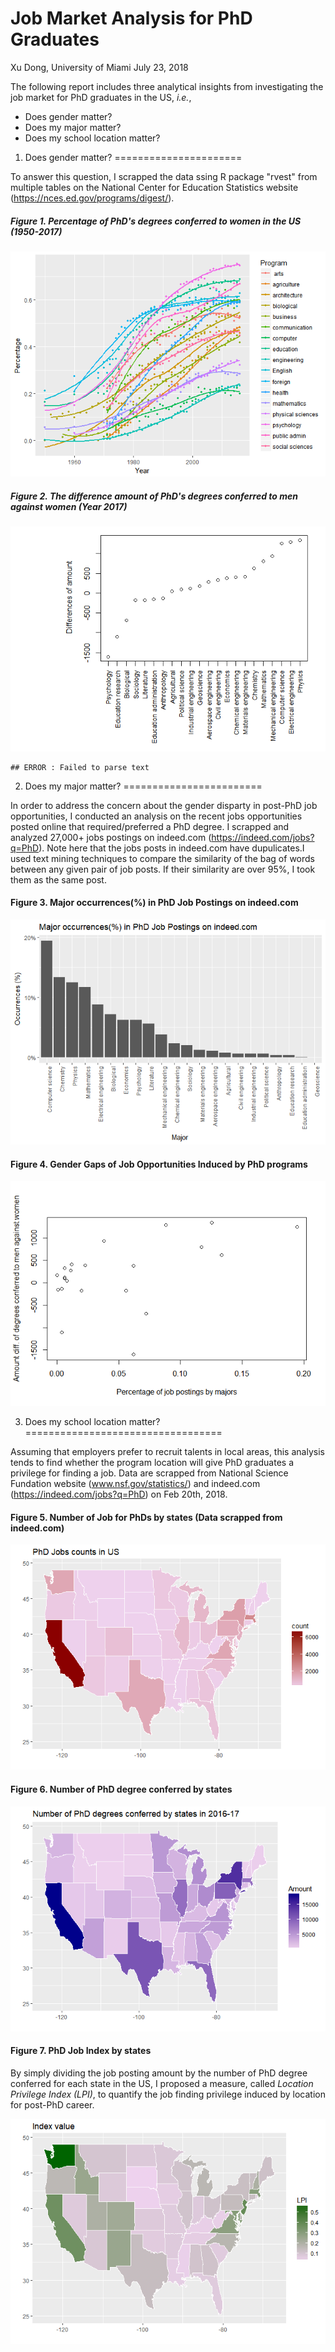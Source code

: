 Job Market Analysis for PhD Graduates
================
Xu Dong, University of Miami
July 23, 2018

The following report includes three analytical insights from investigating the job market for PhD graduates in the US, *i.e.*,

-   Does gender matter?
-   Does my major matter?
-   Does my school location matter?

1. Does gender matter?
======================

To answer this question, I scrapped the data ssing R package "rvest" from multiple tables on the National Center for Education Statistics website (<https://nces.ed.gov/programs/digest/>).

##### Figure 1. Percentage of PhD's degrees conferred to women in the US (1950-2017)

![](PhD_Gender_Gaps_v2_files/figure-markdown_github/fig1-1.png)

##### Figure 2. The difference amount of PhD's degrees conferred to men against women (Year 2017)

![](PhD_Gender_Gaps_v2_files/figure-markdown_github/job_major-1.png)

    ## ERROR : Failed to parse text

2. Does my major matter?
========================

In order to address the concern about the gender disparty in post-PhD job opportunities, I conducted an analysis on the recent jobs opportunities posted online that required/preferred a PhD degree. I scrapped and analyzed 27,000+ jobs postings on indeed.com (<https://indeed.com/jobs?q=PhD>). Note here that the jobs posts in indeed.com have dupulicates.I used text mining techniques to compare the similarity of the bag of words between any given pair of job posts. If their similarity are over 95%, I took them as the same post.

#### Figure 3. Major occurrences(%) in PhD Job Postings on indeed.com

![](PhD_Gender_Gaps_v2_files/figure-markdown_github/unnamed-chunk-1-1.png)

#### Figure 4. Gender Gaps of Job Opportunities Induced by PhD programs

![](PhD_Gender_Gaps_v2_files/figure-markdown_github/gap-1.png)

3. Does my school location matter?
==================================

Assuming that employers prefer to recruit talents in local areas, this analysis tends to find whether the program location will give PhD graduates a privilege for finding a job. Data are scrapped from National Science Fundation website (www.nsf.gov/statistics/) and indeed.com (<https://indeed.com/jobs?q=PhD>) on Feb 20th, 2018.

#### Figure 5. Number of Job for PhDs by states (Data scrapped from indeed.com)

![](PhD_Gender_Gaps_v2_files/figure-markdown_github/job_location-1.png)

#### Figure 6. Number of PhD degree conferred by states

![](PhD_Gender_Gaps_v2_files/figure-markdown_github/degree_by_state-1.png)

#### Figure 7. PhD Job Index by states

By simply dividing the job posting amount by the number of PhD degree conferred for each state in the US, I proposed a measure, called *Location Privilege Index (LPI)*, to quantify the job finding privilege induced by location for post-PhD career.

![](PhD_Gender_Gaps_v2_files/figure-markdown_github/index-1.png)
